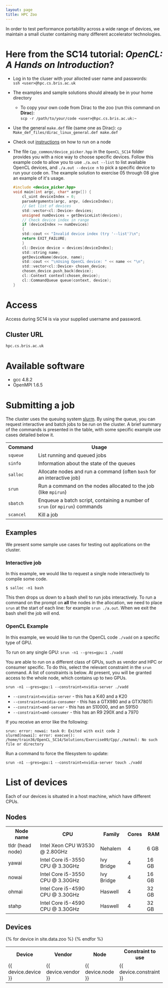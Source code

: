 ```yaml
---
layout: page
title: HPC Zoo
---
```


In order to test performance portability across a wide range of devices, we maintain a small cluster containing many different accelerator technologies.

# Here from the SC14 tutorial: *OpenCL: A Hands on Introduction*?
- Log in to the cluser with your allocted user name and passwords:  
        `ssh <user>@hpc.cs.bris.ac.uk`
- The examples and sample solutions should already be in your home directory
    - To copy your own code from Dirac to the zoo (run this command on **Dirac**):  
      `scp -r /path/to/your/code <user>@hpc.cs.bris.ac.uk:~`
- Use the general `make.def` file (same one as Dirac): `cp Make_def_files/dirac_linux_general.def make.def`
- Check out [instructions](#opencl) on how to run on a node
- The file `Cpp_common/device_picker.hpp` in the `OpenCL_SC14` folder provides you with a nice way to choose specific devices.
  Follow this example code to allow you to use `./a.out --list` to list available OpenCL devices, and `./a.out --device n` to pick a specific device to run your code on. The example solution to exercise 05 through 08 give an example of it's usage.

  ```C
  #include <device_picker.hpp>
  void main(int argc, char* argv[]) {
      cl_uint deviceIndex = 0;
      parseArguments(argc, argv, &deviceIndex);
      // Get list of devices
      std::vector<cl::Device> devices;
      unsigned numDevices = getDeviceList(devices);
      // Check device index in range
      if (deviceIndex >= numDevices)
      {
      std::cout << "Invalid device index (try '--list')\n";
      return EXIT_FAILURE;
      }
      cl::Device device = devices[deviceIndex];
      std::string name;
      getDeviceName(device, name);
      std::cout << "\nUsing OpenCL device: " << name << "\n";
      std::vector<cl::Device> chosen_device;
      chosen_device.push_back(device);
      cl::Context context(chosen_device);
      cl::CommandQueue queue(context, device);
  }
  ```
    
# Access

<!--
Access is via ssh using passwordless login. To access the zoo you will need to send us your preferred username and the **public** part of your ssh key.
-->
Access during SC14 is via your supplied username and password.

## Cluster URL
`hpc.cs.bris.ac.uk`

<!--
## Generate public key
    $ ssh-keygen
    Generating public/private rsa key pair.
    Enter file in which to save the key (/home/tom/.ssh/id_rsa):
    Enter passphrase (empty for no passphrase):
    Enter same passphrase again:

Then please email us the `id_rsa.pub` file (or whatever you chose to call this file when creating the key).

Note: the public key has extension `.pub` and the private key has *no* extension. Remember to keep your private key private!

## Connect
`ssh <user>@hpc.cs.bris.ac.uk -i ~/.ssh/key`
-->
# Available software

- gcc 4.8.2
- OpenMPI 1.6.5


# Submitting a job
The cluster uses the queuing system [slurm](http://www.schedmd.com/slurmdocs/slurm.html).
By using the queue, you can request interactive and batch jobs to be run on the cluster.
A brief summary of the commands is presented in the table, with some specific example use cases detailed below it.

<table class="zoo-list">
<tr><th>Command</th><th>Usage</th></tr>
<tr><td><code>squeue</code></td><td>List running and queued jobs</td></tr>
<tr><td><code>sinfo</code></td><td>Information about the state of the queues</td></tr>
<tr><td><code>salloc</code></td><td>Allocate nodes and run a command (often <code>bash</code> for an interactive job)</td></tr>
<tr><td><code>srun</code></td><td>Run a command on the nodes allocated to the job (like <code>mpirun</code>)</td></tr>
<tr><td><code>sbatch</code></td><td>Enqueue a batch script, containing a number of <code>srun</code> (or <code>mpirun</code>) commands</td></tr>
<tr><td><code>scancel</code></td><td>Kill a job</td></tr>
</table>

## Examples

We present some sample use cases for testing out applications on the cluster.

### Interactive job
In this example, we would like to request a single node interactively to compile some code.

    $ salloc -n1 bash

This then drops us down to a bash shell to run jobs interactively.
To run a command on the prompt on **all** the nodes in the allocation, we need to  place `srun` at the start of each line: for example `srun ./a.out`.
When we exit the bash shell the job will end.

### OpenCL Example <a name="opencl"></a>
In this example, we would like to run the OpenCL code `./vadd` on a specific type of GPU.

To run on any single GPU: `srun -n1 --gres=gpu:1 ./vadd`

You are able to run on a different class of GPUs, such as vendor and HPC or consumer specific.
To do this, select the relevant constraint in the `srun` command.
A list of constraints is below.
At present, you will be granted access to the whole node, which contains up to two GPUs.

    srun -n1 --gres=gpu:1 --constraint=nvidia-server ./vadd

- `--constraint=nvidia-server` - this has a K40 and a K20
- `--constraint=nvidia-consumer` - this has a GTX980 and a GTX780Ti
- `--constraint=amd-server` - this has an S10000, and an S9150
- `--constraint=amd-consumer` - this has an R9 290X and a 7970


If you receive an error like the following:

    srun: error: nowai: task 0: Exited with exit code 2
    slurmd[nowai]: error: execve(): /home/train36/OpenCL_SC14/Solutions/Exercise09/Cpp/./matmul: No such file or directory

Run a command to force the filesystem to update:

    srun -n1 --gres=gpu:1 --constraint=nvidia-server touch ./vadd


<!--
### MPI Example
In this example, we would like to interactively run a simple 'Hello World' MPI job. We decide we will have 8 MPI tasks.
Firstly, we use `salloc` to allocate an interactive shell job comprising of 8 tasks.
We can then use `mpirun` to run the executable over the 8 tasks.
Note, you don't specify the number of MPI tasks in the `mpirun` command.

    $ salloc -n8 bash
    salloc: Granted job allocation 82
    $ mpirun ./hello_world_c
    Hello, world; from host yawai: process 4 of 8
    Hello, world; from host yawai: process 5 of 8
    Hello, world; from host yawai: process 6 of 8
    Hello, world; from host yawai: process 7 of 8
    Hello, world; from host ohmai: process 1 of 8
    Hello, world; from host ohmai: process 2 of 8
    Hello, world; from host ohmai: process 3 of 8
    Hello, world; from host ohmai: process 0 of 8
    $ exit
    salloc: Relinquishing job allocation 82
    salloc: Job allocation 82 has been revoked.


### Batch job
Coming soon!
-->
# List of devices

Each of our devices is situated in a host machine, which have different CPUs.

## Nodes
<table class="zoo-list">
<tr><th>Node name</th><th>CPU</th><th>Family</th><th>Cores</th><th>RAM</th></tr>
<tr><td>tldr (head node)</td><td>Intel Xeon CPU W3530 @ 2.80GHz</td><td>Nehalem</td><td>4</td><td>6 GB</td></tr>
<tr><td>yawai</td><td>Intel Core i5-3550 CPU @ 3.30GHz</td><td>Ivy Bridge</td><td>4</td><td>16 GB</td></tr>
<tr><td>nowai</td><td>Intel Core i5-3550 CPU @ 3.30GHz</td><td>Ivy Bridge</td><td>4</td><td>16 GB</td></tr>
<tr><td>ohmai</td><td>Intel Core i5-4590 CPU @ 3.30GHz</td><td>Haswell</td><td>4</td><td>32 GB</td></tr>
<tr><td>stahp</td><td>Intel Core i5-4590 CPU @ 3.30GHz</td><td>Haswell</td><td>4</td><td>32 GB</td></tr>

</table>

## Devices

<table class="zoo-list">
<tr>
<th>Device</th>
<th>Vendor</th>
<th>Node</th>
<th>Constraint to use</th>
</tr>
{% for device in site.data.zoo %}
<tr>
<td>{{ device.device }}</td>
<td>{{ device.vendor }}</td>
<td>{{ device.node }}</td>
<td>{{ device.constraint }}</td>
</tr>
{% endfor %}
</table>

